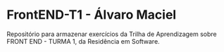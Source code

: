 # FrontEND-T1 - Álvaro Maciel

Repositório para armazenar exercícios da Trilha de Aprendizagem sobre FRONT END - TURMA 1, da Residência em Software.
